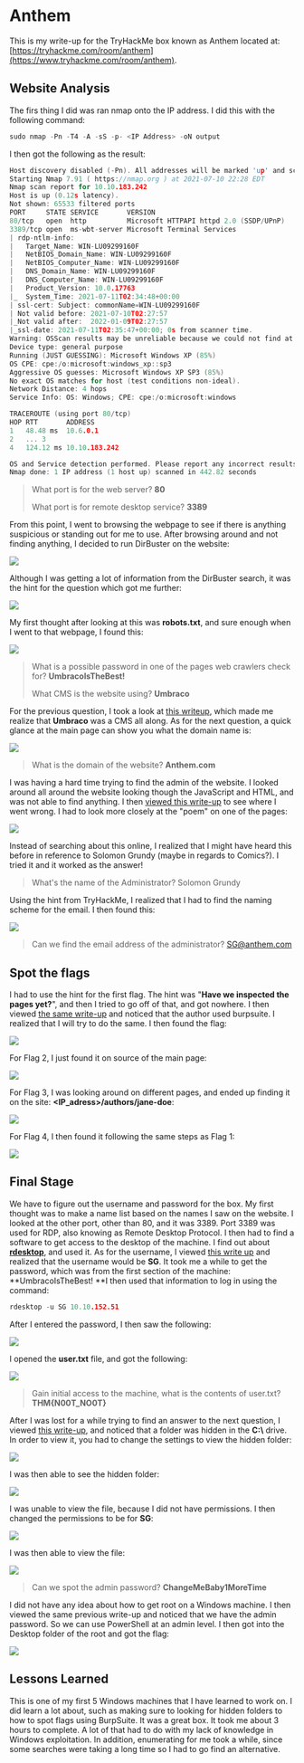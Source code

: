 # Anthem

This is my write-up for the TryHackMe box known as Anthem located at: [https://tryhackme.com/room/anthem](https://www.tryhackme.com/room/anthem). 

## Website Analysis

The firs thing I did was ran nmap onto the IP address. I did this with the following command:

```c
sudo nmap -Pn -T4 -A -sS -p- <IP Address> -oN output
```

I then got the following as the result:

```c
Host discovery disabled (-Pn). All addresses will be marked 'up' and scan times will be slower.
Starting Nmap 7.91 ( https://nmap.org ) at 2021-07-10 22:28 EDT
Nmap scan report for 10.10.183.242
Host is up (0.12s latency).
Not shown: 65533 filtered ports
PORT     STATE SERVICE       VERSION
80/tcp   open  http          Microsoft HTTPAPI httpd 2.0 (SSDP/UPnP)
3389/tcp open  ms-wbt-server Microsoft Terminal Services
| rdp-ntlm-info: 
|   Target_Name: WIN-LU09299160F
|   NetBIOS_Domain_Name: WIN-LU09299160F
|   NetBIOS_Computer_Name: WIN-LU09299160F
|   DNS_Domain_Name: WIN-LU09299160F
|   DNS_Computer_Name: WIN-LU09299160F
|   Product_Version: 10.0.17763
|_  System_Time: 2021-07-11T02:34:48+00:00
| ssl-cert: Subject: commonName=WIN-LU09299160F
| Not valid before: 2021-07-10T02:27:57
|_Not valid after:  2022-01-09T02:27:57
|_ssl-date: 2021-07-11T02:35:47+00:00; 0s from scanner time.
Warning: OSScan results may be unreliable because we could not find at least 1 open and 1 closed port
Device type: general purpose
Running (JUST GUESSING): Microsoft Windows XP (85%)
OS CPE: cpe:/o:microsoft:windows_xp::sp3
Aggressive OS guesses: Microsoft Windows XP SP3 (85%)
No exact OS matches for host (test conditions non-ideal).
Network Distance: 4 hops
Service Info: OS: Windows; CPE: cpe:/o:microsoft:windows

TRACEROUTE (using port 80/tcp)
HOP RTT       ADDRESS
1   48.48 ms  10.6.0.1
2   ... 3
4   124.12 ms 10.10.183.242

OS and Service detection performed. Please report any incorrect results at https://nmap.org/submit/ .
Nmap done: 1 IP address (1 host up) scanned in 442.82 seconds
```

> What port is for the web server? **80**
>
> What port is for remote desktop service? **3389**

From this point, I went to browsing the webpage to see if there is anything suspicious or standing out for me to use. After browsing around and not finding anything, I decided to run DirBuster on the website:

![](<../../.gitbook/assets/image (113).png>)

Although I was getting a lot of information from the DirBuster search, it was the hint for the question which got me further:

![](<../../.gitbook/assets/image (116).png>)

My first thought after looking at this was **robots.txt**, and sure enough when I went to that webpage, I found this:

![](<../../.gitbook/assets/image (114).png>)

> What is a possible password in one of the pages web crawlers check for? **UmbracoIsTheBest!**
>
> What CMS is the website using? **Umbraco**

For the previous question, I took a look at [this writeup](https://apjone.uk/anthem-tryhackme-write-up/), which made me realize that **Umbraco** was a CMS all along. As for the next question, a quick glance at the main page can show you what the domain name is:

![](<../../.gitbook/assets/image (115).png>)

> What is the domain of the website? **Anthem.com**

I was having a hard time trying to find the admin of the website. I looked around all around the website looking though the JavaScript and HTML, and was not able to find anything. I then [viewed this write-up](https://swafox.com/anthem/) to see where I went wrong. I had to look more closely at the "poem" on one of the pages:

![](<../../.gitbook/assets/image (145).png>)

Instead of searching about this online, I realized that I might have heard this before in reference to Solomon Grundy (maybe in regards to Comics?). I tried it and it worked as the answer!

> What's the name of the Administrator? Solomon Grundy

Using the hint from TryHackMe, I realized that I had to find the naming scheme for the email. I then found this:

![](<../../.gitbook/assets/image (141).png>)

> Can we find the email address of the administrator? SG@anthem.com

## Spot the flags

I had to use the hint for the first flag. The hint was "**Have we inspected the pages yet?**", and then I tried to go off of that, and got nowhere. I then viewed [the same write-up](https://swafox.com/anthem/) and noticed that the author used burpsuite. I realized that I will try to do the same. I then found the flag:

![](<../../.gitbook/assets/image (138).png>)

For Flag 2, I just found it on source of the main page:

![](<../../.gitbook/assets/image (147).png>)

For Flag 3, I was looking around on different pages, and ended up finding it on the site: **\<IP_adress>/authors/jane-doe**:

![](<../../.gitbook/assets/image (136).png>)

For Flag 4, I then found it following the same steps as Flag 1:

![](<../../.gitbook/assets/image (142).png>)

## Final Stage

We have to figure out the username and password for the box. My first thought was to make a name list based on the names I saw on the website. I looked at the other port, other than 80, and it was 3389. Port 3389 was used for RDP, also knowing as Remote Desktop Protocol. I then had to find a software to get access to the desktop of the machine. I find out about [**rdesktop**](http://www.rdesktop.org), and used it. As for the username, I viewed [this write up](https://pencer.io/ctf/ctf-thm-anthem/#task-3---final-stage) and realized that the username would be **SG**. It took me a while to get the password, which was from the first section of the machine: **UmbracoIsTheBest! **I then used that information to log in using the command:

```c
rdesktop -u SG 10.10.152.51
```

After I entered the password, I then saw the following:

![](<../../.gitbook/assets/image (140).png>)

I opened the **user.txt** file, and got the following:

![](<../../.gitbook/assets/image (146).png>)

> Gain initial access to the machine, what is the contents of user.txt? **THM{N00T_NO0T}**

After I was lost for a while trying to find an answer to the next question, I viewed [this write-up](https://pencer.io/ctf/ctf-thm-anthem/), and noticed that a folder was hidden in the **C:\\** drive. In order to view it, you had to change the settings to view the hidden folder:

![](<../../.gitbook/assets/image (148).png>)

I was then able to see the hidden folder:

![](<../../.gitbook/assets/image (139).png>)

I was unable to view the file, because I did not have permissions. I then changed the permissions to be for **SG**:

![](<../../.gitbook/assets/image (144).png>)

I was then able to view the file:

![](<../../.gitbook/assets/image (143).png>)

> Can we spot the admin password? **ChangeMeBaby1MoreTime**

I did not have any idea about how to get root on a Windows machine. I then viewed the same previous write-up and noticed that we have the admin password. So we can use PowerShell at an admin level. I then got into the Desktop folder of the root and got the flag:

![](<../../.gitbook/assets/image (149).png>)

## Lessons Learned

This is one of my first 5 Windows machines that I have learned to work on. I did learn a lot about, such as making sure to looking for hidden folders to how to spot flags using BurpSuite. It was a great box. It took me about 3 hours to complete. A lot of that had to do with my lack of knowledge in Windows exploitation. In addition, enumerating for me took a while, since some searches were taking a long time so I had to go find an alternative.

